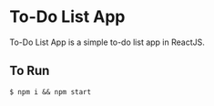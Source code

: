 # To-Do List App

To-Do List App is a simple to-do list app in ReactJS.

## To Run
`$ npm i && npm start`
